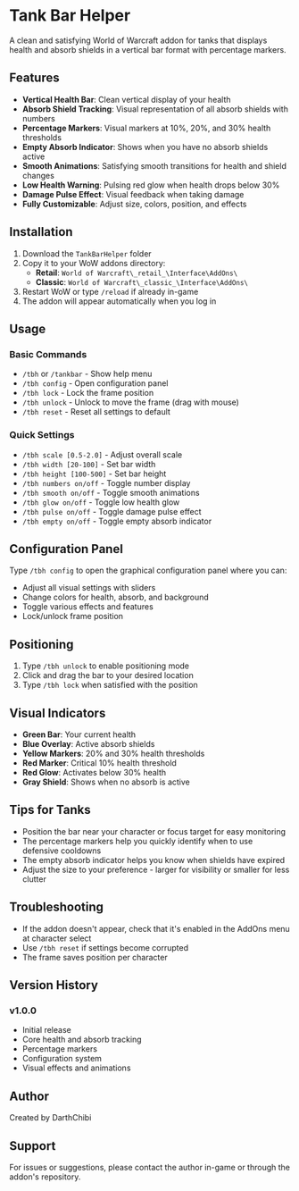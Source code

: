 # Tank Bar Helper

A clean and satisfying World of Warcraft addon for tanks that displays health and absorb shields in a vertical bar format with percentage markers.

## Features

- **Vertical Health Bar**: Clean vertical display of your health
- **Absorb Shield Tracking**: Visual representation of all absorb shields with numbers
- **Percentage Markers**: Visual markers at 10%, 20%, and 30% health thresholds
- **Empty Absorb Indicator**: Shows when you have no absorb shields active
- **Smooth Animations**: Satisfying smooth transitions for health and shield changes
- **Low Health Warning**: Pulsing red glow when health drops below 30%
- **Damage Pulse Effect**: Visual feedback when taking damage
- **Fully Customizable**: Adjust size, colors, position, and effects

## Installation

1. Download the `TankBarHelper` folder
2. Copy it to your WoW addons directory:
   - **Retail**: `World of Warcraft\_retail_\Interface\AddOns\`
   - **Classic**: `World of Warcraft\_classic_\Interface\AddOns\`
3. Restart WoW or type `/reload` if already in-game
4. The addon will appear automatically when you log in

## Usage

### Basic Commands

- `/tbh` or `/tankbar` - Show help menu
- `/tbh config` - Open configuration panel
- `/tbh lock` - Lock the frame position
- `/tbh unlock` - Unlock to move the frame (drag with mouse)
- `/tbh reset` - Reset all settings to default

### Quick Settings

- `/tbh scale [0.5-2.0]` - Adjust overall scale
- `/tbh width [20-100]` - Set bar width
- `/tbh height [100-500]` - Set bar height
- `/tbh numbers on/off` - Toggle number display
- `/tbh smooth on/off` - Toggle smooth animations
- `/tbh glow on/off` - Toggle low health glow
- `/tbh pulse on/off` - Toggle damage pulse effect
- `/tbh empty on/off` - Toggle empty absorb indicator

## Configuration Panel

Type `/tbh config` to open the graphical configuration panel where you can:

- Adjust all visual settings with sliders
- Change colors for health, absorb, and background
- Toggle various effects and features
- Lock/unlock frame position

## Positioning

1. Type `/tbh unlock` to enable positioning mode
2. Click and drag the bar to your desired location
3. Type `/tbh lock` when satisfied with the position

## Visual Indicators

- **Green Bar**: Your current health
- **Blue Overlay**: Active absorb shields
- **Yellow Markers**: 20% and 30% health thresholds
- **Red Marker**: Critical 10% health threshold
- **Red Glow**: Activates below 30% health
- **Gray Shield**: Shows when no absorb is active

## Tips for Tanks

- Position the bar near your character or focus target for easy monitoring
- The percentage markers help you quickly identify when to use defensive cooldowns
- The empty absorb indicator helps you know when shields have expired
- Adjust the size to your preference - larger for visibility or smaller for less clutter

## Troubleshooting

- If the addon doesn't appear, check that it's enabled in the AddOns menu at character select
- Use `/tbh reset` if settings become corrupted
- The frame saves position per character

## Version History

### v1.0.0
- Initial release
- Core health and absorb tracking
- Percentage markers
- Configuration system
- Visual effects and animations

## Author

Created by DarthChibi

## Support

For issues or suggestions, please contact the author in-game or through the addon's repository.